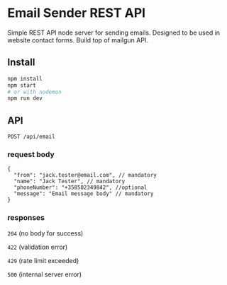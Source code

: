 # Email Sender REST API

Simple REST API node server for sending emails. Designed to be used in website contact forms. Build top of mailgun API.

## Install

```sh
npm install
npm start
# or with nodemon
npm run dev
```

## API

`POST /api/email`

### request body

```
{
  "from": "jack.tester@email.com", // mandatory
  "name": "Jack Tester", // mandatory
  "phoneNumber": "+358502349842", //optional
  "message": "Email message body" // mandatory
}
```

### responses

`204` (no body for success)

`422` (validation error)

`429` (rate limit exceeded)

`500` (internal server error)
